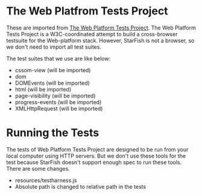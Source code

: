 The Web Platfrom Tests Project
==============================

These are imported from [The Web Platform Tests Project](https://github.com/w3c/web-platform-tests). The Web Platform Tests Project is a W3C-coordinated attempt to build a cross-browser testsuite for the Web-platform stack. However, StarFish is not a browser, so we don't need to import all test suites.

The test suites that we use are like below:

* cssom-view (will be imported)
* dom
* DOMEvents (will be imported)
* html (will be imported)
* page-visibility (will be imported)
* progress-events (will be imported)
* XMLHttpRequest (will be imported)

Running the Tests
=================

The tests of Web Platform Tests Project are designed to be run from your local computer using HTTP servers. But we don't use these tools for the test because StarFish doesn't support enough spec to run these tools. There are some changes.

* resources/testharness.js
* Absolute path is changed to relative path in the tests
